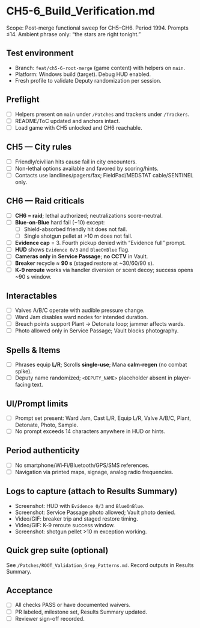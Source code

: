 # CH5-6_Build_Verification.md

Scope: Post-merge functional sweep for CH5–CH6. Period 1994. Prompts ≤14. Ambient phrase only: “the stars are right tonight.”

## Test environment
- Branch: `feat/ch5-6-root-merge` (game content) with helpers on `main`.
- Platform: Windows build (target). Debug HUD enabled.
- Fresh profile to validate Deputy randomization per session.

## Preflight
- [ ] Helpers present on `main` under `/Patches` and trackers under `/Trackers`.
- [ ] README/ToC updated and anchors intact.
- [ ] Load game with CH5 unlocked and CH6 reachable.

## CH5 — City rules
- [ ] Friendly/civilian hits cause fail in city encounters.
- [ ] Non-lethal options available and favored by scoring/hints.
- [ ] Contacts use landlines/pagers/fax; FieldPad/MEDSTAT cable/SENTINEL only.

## CH6 — Raid criticals
- [ ] **CH6 = raid**; lethal authorized; neutralizations score-neutral.
- [ ] **Blue-on-Blue** hard fail (−10) except:
  - [ ] Shield-absorbed friendly hit does not fail.
  - [ ] Single shotgun pellet at >10 m does not fail.
- [ ] **Evidence cap** = 3. Fourth pickup denied with “Evidence full” prompt.
- [ ] **HUD** shows `Evidence 0/3` and `BlueOnBlue` flag.
- [ ] **Cameras only** in **Service Passage**; **no CCTV** in Vault.
- [ ] **Breaker** recycle ≈ **90 s** (staged restore at ~30/60/90 s).
- [ ] **K‑9 reroute** works via handler diversion or scent decoy; success opens ~90 s window.

## Interactables
- [ ] Valves A/B/C operate with audible pressure change.
- [ ] Ward Jam disables ward nodes for intended duration.
- [ ] Breach points support Plant → Detonate loop; jammer affects wards.
- [ ] Photo allowed only in Service Passage; Vault blocks photography.

## Spells & Items
- [ ] Phrases equip **L/R**; Scrolls **single-use**; Mana **calm-regen** (no combat spike).
- [ ] Deputy name randomized; `<DEPUTY_NAME>` placeholder absent in player-facing text.

## UI/Prompt limits
- [ ] Prompt set present: Ward Jam, Cast L/R, Equip L/R, Valve A/B/C, Plant, Detonate, Photo, Sample.
- [ ] No prompt exceeds 14 characters anywhere in HUD or hints.

## Period authenticity
- [ ] No smartphone/Wi‑Fi/Bluetooth/GPS/SMS references.
- [ ] Navigation via printed maps, signage, analog radio frequencies.

## Logs to capture (attach to Results Summary)
- Screenshot: HUD with `Evidence 0/3` and `BlueOnBlue`.
- Screenshot: Service Passage photo allowed; Vault photo denied.
- Video/GIF: breaker trip and staged restore timing.
- Video/GIF: K‑9 reroute success window.
- Screenshot: shotgun pellet >10 m exception working.

## Quick grep suite (optional)
See `/Patches/ROOT_Validation_Grep_Patterns.md`. Record outputs in Results Summary.

## Acceptance
- [ ] All checks PASS or have documented waivers.
- [ ] PR labeled, milestone set, Results Summary updated.
- [ ] Reviewer sign-off recorded.
